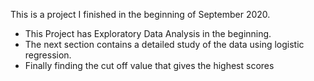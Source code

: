 This is a project I finished in the beginning of September 2020.

- This Project has Exploratory Data Analysis in the beginning.
- The next section contains a detailed study of the data using logistic regression.
- Finally finding the cut off value that gives the highest scores
